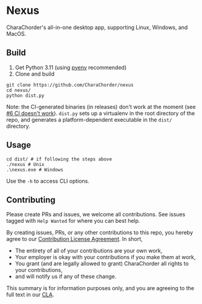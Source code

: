 # Nexus

CharaChorder's all-in-one desktop app, supporting Linux, Windows, and MacOS.

## Build
1. Get Python 3.11 (using [pyenv](https://github.com/pyenv/pyenv) recommended)
2. Clone and build
```
git clone https://github.com/CharaChorder/nexus
cd nexus/
python dist.py
```
Note: the CI-generated binaries (in releases) don't work at the moment (see [#6 CI doesn't work](https://github.com/CharaChorder/nexus/issues/6)).
`dist.py` sets up a virtualenv in the root directory of the repo, and generates a platform-dependent executable in the `dist/` directory.

## Usage
```
cd dist/ # if following the steps above
./nexus # Unix
.\nexus.exe # Windows
```
Use the `-h` to access CLI options.

## Contributing

Please create PRs and issues, we welcome all contributions. See issues tagged with `Help Wanted` for where you can best help.

By creating issues, PRs, or any other contributions to this repo, you hereby agree to our [Contribution License Agreement](Contributing.md). In short,
- The entirety of all of your contributions are your own work,
- Your employer is okay with your contributions if you make them at work,
- You grant (and are legally allowed to grant) CharaChorder all rights to your contributions,
- and will notify us if any of these change.

This summary is for information purposes only, and you are agreeing to the full text in our [CLA](Contributing.md).
